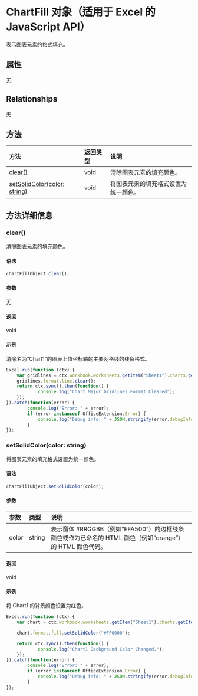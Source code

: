 # <a name="chartfill-object-(javascript-api-for-excel)"></a>ChartFill 对象（适用于 Excel 的 JavaScript API）

表示图表元素的格式填充。

## <a name="properties"></a>属性

无

## <a name="relationships"></a>Relationships
无


## <a name="methods"></a>方法

| 方法           | 返回类型    |说明|
|:---------------|:--------|:----------|
|[clear()](#clear)|void|清除图表元素的填充颜色。|
|[setSolidColor(color: string)](#setsolidcolorcolor-string)|void|将图表元素的填充格式设置为统一颜色。|

## <a name="method-details"></a>方法详细信息


### <a name="clear()"></a>clear()
清除图表元素的填充颜色。

#### <a name="syntax"></a>语法
```js
chartFillObject.clear();
```

#### <a name="parameters"></a>参数
无

#### <a name="returns"></a>返回
void

#### <a name="examples"></a>示例

清除名为“Chart1”的图表上值坐标轴的主要网格线的线条格式。

```js
Excel.run(function (ctx) { 
    var gridlines = ctx.workbook.worksheets.getItem("Sheet1").charts.getItem("Chart1").axes.valueaxis.majorGridlines;   
    gridlines.format.line.clear();
    return ctx.sync().then(function() {
            console.log("Chart Major Gridlines Format Cleared");
    });
}).catch(function(error) {
        console.log("Error: " + error);
        if (error instanceof OfficeExtension.Error) {
            console.log("Debug info: " + JSON.stringify(error.debugInfo));
        }
});
```

### <a name="setsolidcolor(color:-string)"></a>setSolidColor(color: string)
将图表元素的填充格式设置为统一颜色。

#### <a name="syntax"></a>语法
```js
chartFillObject.setSolidColor(color);
```

#### <a name="parameters"></a>参数
| 参数    | 类型   |说明|
|:---------------|:--------|:----------|
|color|string|表示窗体 #RRGGBB（例如“FFA500”）的边框线条颜色或作为已命名的 HTML 颜色（例如“orange”）的 HTML 颜色代码。|

#### <a name="returns"></a>返回
void

#### <a name="examples"></a>示例

将 Chart1 的背景颜色设置为红色。

```js
Excel.run(function (ctx) { 
    var chart = ctx.workbook.worksheets.getItem("Sheet1").charts.getItem("Chart1"); 

    chart.format.fill.setSolidColor("#FF0000");

    return ctx.sync().then(function() {
            console.log("Chart1 Background Color Changed.");
    });
}).catch(function(error) {
        console.log("Error: " + error);
        if (error instanceof OfficeExtension.Error) {
            console.log("Debug info: " + JSON.stringify(error.debugInfo));
        }
});
```
